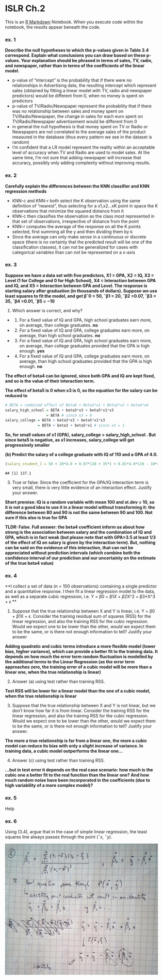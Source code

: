 ISLR Ch.2
================

This is an [R Markdown](http://rmarkdown.rstudio.com) Notebook. When you
execute code within the notebook, the results appear beneath the code.

### ex. 1

**Describe the null hypotheses to which the p-values given in Table 3.4
correspond. Explain what conclusions you can draw based on these
p-values. Your explanation should be phrased in terms of sales, TV,
radio, and newspaper, rather than in terms of the coefficients of the
linear model.**

-   p-value of “intercept” is the probability that if there were no
    relationships in Advertising data, the resulting intercept which
    represent sales (obtained by fitting a linear model with TV, radio
    and newspaper predictors) would be different from 0, when no money
    is spent on predictors
-   p-value of TV/Radio/Newspaper represent the probability that if
    there was no relationship between sales and money spent on
    TV/Radio/Newspaper, the change in sales for each euro spent on
    TV/Radio/Newspaper advertisement would be different from 0
-   in general the null hypothesis is that money spent on TV or Radio or
    Newspapers are not correlated to the average sales of the product
    measured in the database (thus every pattern we see in the dataset
    is random)
-   I’m confident that a LR model represent the reality within an
    acceptable level of accuracy when TV and Radio are used to model
    sales. At the same time, I’m not sure that adding newspaper will
    increase that accuracy, possibly only adding complexity without
    improving results.

### ex. 2

**Carefully explain the differences between the KNN classifier and KNN
regression methods**

-   KNN-c and KNN-r both select the K observation using the same
    definition of “nearest”, thus selecting for a x1,x2…xK point in
    space the K observations that minimize the squared distance from it
-   KNN-c then classifies the observation as the class most represented
    in that set of observations, irrespective of distance from the point
-   KNN-r computes the average of the response on all the K points
    selected, first summing all the y and then dividing them by k
-   Since the average can only make sense in a continuous or discrete
    space (there is no certainty that the predicted result will be one
    of the classification classes), it can not be generalized for cases
    with categorical variables than can not be represented on a x-axis

### ex. 3

**Suppose we have a data set with five predictors, X1 = GPA, X2 = IQ, X3
= Level (1 for College and 0 for High School), X4 = Interaction between
GPA and IQ, and X5 = Interaction between GPA and Level. The response is
starting salary after graduation (in thousands of dollars). Suppose we
use least squares to fit the model, and get βˆ0 = 50, ˆβ1 = 20, ˆβ2
=0.07, ˆβ3 = 35, ˆβ4 =0.01, ˆβ5 = −10**

1.  Which answer is correct, and why?

-   1.  For a fixed value of IQ and GPA, high school graduates earn
        more, on average, than college graduates. **no**

-   2.  For a fixed value of IQ and GPA, college graduates earn more, on
        average, than high school graduates. **no**

-   3.  For a fixed value of IQ and GPA, high school graduates earn
        more, on average, than college graduates provided that the GPA
        is high enough. **yes**

-   4.  For a fixed value of IQ and GPA, college graduates earn more, on
        average, than high school graduates provided that the GPA is
        high enough. **no**

**The effect of beta4 can be ignored, since both GPA and IQ are kept
fixed, and so is the value of their interaction term.**

**The effect of beta5 is 0 when x3 is 0, so the equation for the salary
can be reduced to**

``` r
# BETA = combined effect of Beta0 + Beta1*x1 + Beta2*x2 + beta4*x4
salary_high_school = BETA + beta3*x3 + beta5*x1*x3 
                   = BETA # since x3 = 0
salary_college = BETA + beta3*x3 + beta5*x1*x3 
               = BETA + beta3 + beta5*x1 # since x3 = 1
```

**So, for small values of x1 (GPA), salary_college \> salary_high_school
. But since beta5 is negative, as x1 increases, salary_college will get
progressively smaller**

**(b) Predict the salary of a college graduate with IQ of 110 and a GPA
of 4.0.**

``` r
(salary_student_1 = 50 + 20*4.0 + 0.07*110 + 35*1 + 0.01*4.0*110 - 10*4.0*1)
```

    ## [1] 137.1

3.  True or false: Since the coefficient for the GPA/IQ interaction term
    is very small, there is very little evidence of an interaction
    effect. Justify your answer.

**Short premise: IQ is a random variable with mean 100 and st.dev = 10,
so it is not a good idea to use it in a linear model without
transforming it: the difference between 80 and 90 is not the same
between 90 and 100. Not sure if this also is true for GPA**

**TLDR: False. Full answer: the beta4 coefficient inform us about how
strong is the association between salary and the combination of IQ and
GPA, which is in fact weak (but please note that with GPA>3.5 at least
1/3 of the effect of IQ on salary is given by the interaction term).
But, nothing can be said on the evidence of this interaction, that can
not be appreciated without prediction intervals (which combine both the
confidence interval of our prediction and our uncertainty on the
estimate of the true beta4 value)**

### ex. 4

\*\*I collect a set of data (n = 100 observations) containing a single
predictor and a quantitative response. I then fit a linear regression
model to the data, as well as a separate cubic regression, i.e. Y = β0 +
β1*X + β2*X^2 + β3\*X^3 + ϵ \*\*

1.  Suppose that the true relationship between X and Y is linear, i.e. Y
    = β0 + β1X + ϵ. Consider the training residual sum of squares (RSS)
    for the linear regression, and also the training RSS for the cubic
    regression. Would we expect one to be lower than the other, would we
    expect them to be the same, or is there not enough information to
    tell? Justify your answer

**Adding quadratic and cubic terms introduce a more flexible model
(lower bias, higher variance), which can provide a better fit to the
training data. It depends on how much the error term random fluctuation
is modelled by the additional terms to the Linear Regression (as the
error term approaches zero, the training error of a cubic model will be
more than a linear one, when the true relationship is linear)**

2.  Answer (a) using test rather than training RSS.

**Test RSS will be lower for a linear model than the one of a cubic
model, when the true relationship is linear**

3.  Suppose that the true relationship between X and Y is not linear,
    but we don’t know how far it is from linear. Consider the training
    RSS for the linear regression, and also the training RSS for the
    cubic regression. Would we expect one to be lower than the other,
    would we expect them to be the same, or is there not enough
    information to tell? Justify your answer.

**The more a true relationship is far from a linear one, the more a
cubic model can reduce its bias with only a slight increase of variance.
In training data, a cubic model outperforms the linear one…**

4.  Answer (c) using test rather than training RSS.

**…but in test error it depends on the real case scenario: how much is
the cubic one a better fit to the real function than the linear one? And
how much random noise have been incorporated in the coefficients (due to
high variability of a more complex model)?**

### ex. 5

Help

### ex. 6

Using (3.4), argue that in the case of simple linear regression, the
least squares line always passes through the point (¯x, ¯y).

![Sketch of exercise](img/ch3_ex6_1.jpg)

